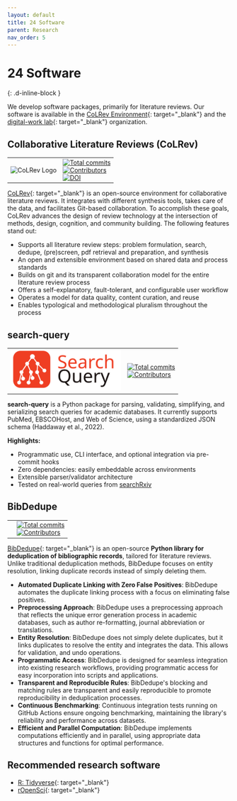 ```yaml
---
layout: default
title: 24 Software
parent: Research
nav_order: 5
---
```


# 24 Software
{: .d-inline-block }

We develop software packages, primarily for literature reviews.
Our software is available in the [CoLRev Environment](https://github.com/CoLRev-Environment){: target="_blank"} and the [digital-work lab](https://github.com/orgs/digital-work-lab/repositories){: target="_blank"} organization.

## Collaborative Literature Reviews (CoLRev)

<table>
  <tr>
    <td><img src="https://raw.githubusercontent.com/CoLRev-Ecosystem/colrev/main/docs/figures/logo_small.png" alt="CoLRev Logo" width="300"></td>
    <td>
      <a href="https://github.com/CoLRev-Environment/colrev"><img src="https://img.shields.io/github/commit-activity/t/CoLRev-Environment/colrev" alt="Total commits"></a><br>
      <a href="https://github.com/CoLRev-Environment/colrev"><img src="https://img.shields.io/github/contributors-anon/CoLRev-Environment/colrev" alt="Contributors"></a><br>
      <a href="https://zenodo.org/badge/latestdoi/363073613"><img src="https://zenodo.org/badge/363073613.svg" alt="DOI"></a>
    </td>
  </tr>
</table>

[CoLRev](https://github.com/CoLRev-Environment/colrev){: target="_blank"} is an open-source environment for collaborative literature reviews.
It integrates with different synthesis tools, takes care of the data, and facilitates Git-based collaboration. 
To accomplish these goals, CoLRev advances the design of review technology at the intersection of methods, design, cognition, and community building.
The following features stand out:

- Supports all literature review steps: problem formulation, search, dedupe, (pre)screen, pdf retrieval and preparation, and synthesis
- An open and extensible environment based on shared data and process standards
- Builds on git and its transparent collaboration model for the entire literature review process
- Offers a self-explanatory, fault-tolerant, and configurable user workflow
- Operates a model for data quality, content curation, and reuse
- Enables typological and methodological pluralism throughout the process

## search-query

<table>
  <tr>
    <td>
      <img src="https://raw.githubusercontent.com/CoLRev-Environment/search-query/refs/heads/main/docs/source/_static/search_query_logo.svg" alt="SearchQuery Logo" width="250">
    </td>
    <td>
      <a href="https://github.com/CoLRev-Environment/search-query">
        <img src="https://img.shields.io/github/commit-activity/t/CoLRev-Environment/search-query" alt="Total commits">
      </a><br>
      <a href="https://github.com/CoLRev-Environment/search-query">
        <img src="https://img.shields.io/github/contributors-anon/CoLRev-Environment/search-query" alt="Contributors">
      </a><br>
    </td>
  </tr>
</table>

**search-query** is a Python package for parsing, validating, simplifying, and serializing search queries for academic databases. It currently supports PubMed, EBSCOHost, and Web of Science, using a standardized JSON schema (Haddaway et al., 2022).

**Highlights:**

- Programmatic use, CLI interface, and optional integration via pre-commit hooks
- Zero dependencies: easily embeddable across environments
- Extensible parser/validator architecture
- Tested on real-world queries from [searchRxiv](https://www.searchrxiv.org/)

## BibDedupe

<table>
  <tr>
    <td>
    </td>
    <td>
      <a href="https://github.com/CoLRev-Environment/bib-dedupe">
        <img src="https://img.shields.io/github/commit-activity/t/CoLRev-Environment/bib-dedupe" alt="Total commits">
      </a><br>
      <a href="https://github.com/CoLRev-Environment/bib-dedupe">
        <img src="https://img.shields.io/github/contributors-anon/CoLRev-Environment/bib-dedupe" alt="Contributors">
      </a><br>
    </td>
  </tr>
</table>

[BibDedupe](https://github.com/CoLRev-Environment/bib-dedupe){: target="_blank"} is an open-source **Python library for deduplication of bibliographic records**, tailored for literature reviews.
Unlike traditional deduplication methods, BibDedupe focuses on entity resolution, linking duplicate records instead of simply deleting them.

- **Automated Duplicate Linking with Zero False Positives**: BibDedupe automates the duplicate linking process with a focus on eliminating false positives.
- **Preprocessing Approach**: BibDedupe uses a preprocessing approach that reflects the unique error generation process in academic databases, such as author re-formatting, journal abbreviation or translations.
- **Entity Resolution**: BibDedupe does not simply delete duplicates, but it links duplicates to resolve the entity and integrates the data. This allows for validation, and undo operations.
- **Programmatic Access**: BibDedupe is designed for seamless integration into existing research workflows, providing programmatic access for easy incorporation into scripts and applications.
- **Transparent and Reproducible Rules**: BibDedupe's blocking and matching rules are transparent and easily reproducible to promote reproducibility in deduplication processes.
- **Continuous Benchmarking**: Continuous integration tests running on GitHub Actions ensure ongoing benchmarking, maintaining the library's reliability and performance across datasets.
- **Efficient and Parallel Computation**: BibDedupe implements computations efficiently and in parallel, using appropriate data structures and functions for optimal performance.

## Recommended research software

- [R: Tidyverse](https://www.tidyverse.org/){: target="_blank"}
- [rOpenSci](https://ropensci.org/){: target="_blank"}
